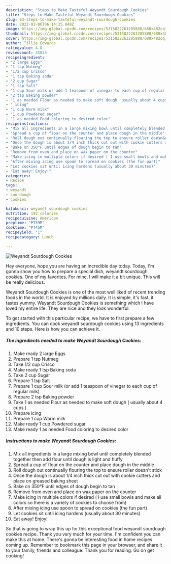 ```yaml
---
description: "Steps to Make Tasteful Weyandt Sourdough Cookies"
title: "Steps to Make Tasteful Weyandt Sourdough Cookies"
slug: 93-steps-to-make-tasteful-weyandt-sourdough-cookies
date: 2022-03-06T06:14:25.848Z
image: https://img-global.cpcdn.com/recipes/5315822263205888/680x482cq70/weyandt-sourdough-cookies-recipe-main-photo.jpg
thumbnail: https://img-global.cpcdn.com/recipes/5315822263205888/680x482cq70/weyandt-sourdough-cookies-recipe-main-photo.jpg
cover: https://img-global.cpcdn.com/recipes/5315822263205888/680x482cq70/weyandt-sourdough-cookies-recipe-main-photo.jpg
author: Tillie Edwards
ratingvalue: 4.8
reviewcount: 35835
recipeingredient:
- "2 large Eggs"
- "1 tsp Nutmeg"
- "1/2 cup Crisco"
- "1 tsp Baking soda"
- "2 cup Sugar"
- "1 tsp Salt"
- "1 cup Sour milk or add 1 teaspoon of vinegar to each cup of regular milk"
- "2 tsp Baking powder"
- "1 as needed Flour as needed to make soft dough  usually about 4 cups "
- " icing"
- "1 cup Warm milk"
- "1 cup Powdered sugar"
- "1 as needed Food coloring to desired color"
recipeinstructions:
- "Mix all ingredients in a large mixing bowl until completely blended together then add flour until dough is light and fluffy"
- "Spread a cup of flour on the counter and place dough in the middle"
- "Roll dough out continually flouring the top to ensure roller doesn&#39;t stick"
- "Once the dough is about 1/4 inch thick cut out with cookie cutters and place on greased baking sheet"
- "Bake on 350°F until edges of dough begin to tan"
- "Remove from oven and place on wax paper on the counter"
- "Make icing in multiple colors if desired ( I use small bowls and make all colors so there is a variety of cookies to choose from)"
- "After mixing icing use spoon to spread on cookies (the fun part)"
- "Let cookies sit until icing hardens (usually about 30 minutes)"
- "Eat away! Enjoy!"
categories:
- Recipe
tags:
- weyandt
- sourdough
- cookies

katakunci: weyandt sourdough cookies 
nutrition: 192 calories
recipecuisine: American
preptime: "PT39M"
cooktime: "PT45M"
recipeyield: "1"
recipecategory: Lunch

---
```



![Weyandt Sourdough Cookies](https://img-global.cpcdn.com/recipes/5315822263205888/680x482cq70/weyandt-sourdough-cookies-recipe-main-photo.jpg)

Hey everyone, hope you are having an incredible day today. Today, I'm gonna show you how to prepare a special dish, weyandt sourdough cookies. One of my favorites. For mine, I will make it a bit unique. This will be really delicious.



Weyandt Sourdough Cookies is one of the most well liked of recent trending foods in the world. It is enjoyed by millions daily. It is simple, it's fast, it tastes yummy. Weyandt Sourdough Cookies is something which I have loved my entire life. They are nice and they look wonderful.


To get started with this particular recipe, we have to first prepare a few ingredients. You can cook weyandt sourdough cookies using 13 ingredients and 10 steps. Here is how you can achieve it.

<!--inarticleads1-->

##### The ingredients needed to make Weyandt Sourdough Cookies:

1. Make ready 2 large Eggs
1. Prepare 1 tsp Nutmeg
1. Take 1/2 cup Crisco
1. Make ready 1 tsp Baking soda
1. Take 2 cup Sugar
1. Prepare 1 tsp Salt
1. Prepare 1 cup Sour milk (or add 1 teaspoon of vinegar to each cup of regular milk)
1. Prepare 2 tsp Baking powder
1. Take 1 as needed Flour as needed to make soft dough ( usually about 4 cups )
1. Prepare  icing
1. Prepare 1 cup Warm milk
1. Make ready 1 cup Powdered sugar
1. Make ready 1 as needed Food coloring to desired color




<!--inarticleads2-->

##### Instructions to make Weyandt Sourdough Cookies:

1. Mix all ingredients in a large mixing bowl until completely blended together then add flour until dough is light and fluffy
1. Spread a cup of flour on the counter and place dough in the middle
1. Roll dough out continually flouring the top to ensure roller doesn&#39;t stick
1. Once the dough is about 1/4 inch thick cut out with cookie cutters and place on greased baking sheet
1. Bake on 350°F until edges of dough begin to tan
1. Remove from oven and place on wax paper on the counter
1. Make icing in multiple colors if desired ( I use small bowls and make all colors so there is a variety of cookies to choose from)
1. After mixing icing use spoon to spread on cookies (the fun part)
1. Let cookies sit until icing hardens (usually about 30 minutes)
1. Eat away! Enjoy!




So that is going to wrap this up for this exceptional food weyandt sourdough cookies recipe. Thank you very much for your time. I'm confident you can make this at home. There's gonna be interesting food in home recipes coming up. Remember to bookmark this page in your browser, and share it to your family, friends and colleague. Thank you for reading. Go on get cooking!
